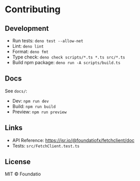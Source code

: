 # Contributing

## Development

- Run tests: `deno test --allow-net`
- Lint: `deno lint`
- Format: `deno fmt`
- Type check: `deno check scripts/*.ts *.ts src/*.ts`
- Build npm package: `deno run -A scripts/build.ts`

## Docs

See `docs/`:

- Dev: `npm run dev`
- Build: `npm run build`
- Preview: `npm run preview`

## Links

- API Reference: <https://jsr.io/@foundatiofx/fetchclient/doc>
- Tests: `src/FetchClient.test.ts`

## License

MIT © Foundatio

